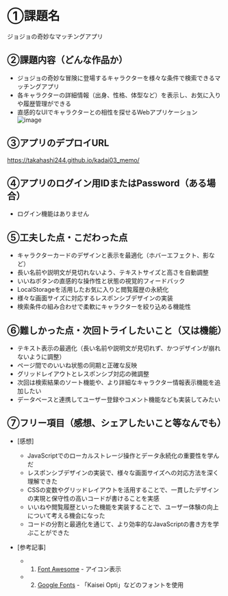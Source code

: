 # ①課題名
ジョジョの奇妙なマッチングアプリ

## ②課題内容（どんな作品か）
- ジョジョの奇妙な冒険に登場するキャラクターを様々な条件で検索できるマッチングアプリ
- 各キャラクターの詳細情報（出身、性格、体型など）を表示し、お気に入りや履歴管理ができる
- 直感的なUIでキャラクターとの相性を探せるWebアプリケーション
![image](https://github.com/user-attachments/assets/4c9f2ba2-4b30-42a2-8d79-a76327c67550)

## ③アプリのデプロイURL
https://takahashi244.github.io/kadai03_memo/

## ④アプリのログイン用IDまたはPassword（ある場合）
- ログイン機能はありません

## ⑤工夫した点・こだわった点
- キャラクターカードのデザインと表示を最適化（ホバーエフェクト、影など）
- 長い名前や説明文が見切れないよう、テキストサイズと高さを自動調整
- いいねボタンの直感的な操作性と状態の視覚的フィードバック
- LocalStorageを活用したお気に入りと閲覧履歴の永続化
- 様々な画面サイズに対応するレスポンシブデザインの実装
- 検索条件の組み合わせで柔軟にキャラクターを絞り込める機能性

## ⑥難しかった点・次回トライしたいこと（又は機能）
- テキスト表示の最適化（長い名前や説明文が見切れず、かつデザインが崩れないように調整）
- ページ間でのいいね状態の同期と正確な反映
- グリッドレイアウトとレスポンシブ対応の微調整
- 次回は検索結果のソート機能や、より詳細なキャラクター情報表示機能を追加したい
- データベースと連携してユーザー登録やコメント機能なども実装してみたい

## ⑦フリー項目（感想、シェアしたいこと等なんでも）
- [感想]
  - JavaScriptでのローカルストレージ操作とデータ永続化の重要性を学んだ
  - レスポンシブデザインの実装で、様々な画面サイズへの対応方法を深く理解できた
  - CSSの変数やグリッドレイアウトを活用することで、一貫したデザインの実現と保守性の高いコードが書けることを実感
  - いいねや閲覧履歴といった機能を実装することで、ユーザー体験の向上について考える機会になった
  - コードの分割と最適化を通じて、より効率的なJavaScriptの書き方を学ぶことができた

- [参考記事]
  - 1. [Font Awesome](https://fontawesome.com/) - アイコン表示
  - 2. [Google Fonts](https://fonts.google.com/) - 「Kaisei Opti」などのフォントを使用
